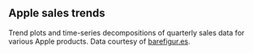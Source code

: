 ## Apple sales trends

Trend plots and time-series decompositions of quarterly sales data for various Apple products. Data courtesy of [barefigur.es](https://barefigur.es).


